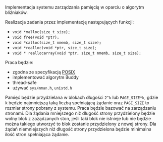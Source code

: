Implementacja systemu zarządzania pamięcią w oparciu o algorytm bliźniaków.

Realizacja zadania przez implementację następujących funkcji:
* `void *malloc(size_t size);`
* `void free(void *ptr);`
* `void *calloc(size_t nmemb, size_t size);`
* `void *realloc(void *ptr, size_t size);`
* `void * reallocarray(void *ptr, size_t nmemb, size_t size);`

Praca będzie:
* zgodna ze specyfikacją [POSIX](http://pubs.opengroup.org/onlinepubs/9699919799/)
* implementować algorytm Buddy
* thread-safe
* używać `sys/mman.h`, `unistd.h`

Pamięć będzie przydzielana w blokach długości `2^k` lub `PAGE_SIZE*k`, gdzie `k` będzie najmniejszą taką liczbą spełniającą żądanie oraz `PAGE_SIZE` to rozmiar strony pobrany z systemu.
Praca będzie bazować na zarządzaniu stronami. Dla żądania mniejszego niż długość strony przydzielony będzie wolny blok z zażądzanych ston, jeśli taki blok nie istnieje lub nie będzie można takiego utworzyć to blok zostanie przydzielony z nowej strony. Dla żądań niemniejszych niż długość strony przydzielona będzie minimalna ilość stron spełniająca żądanie.

